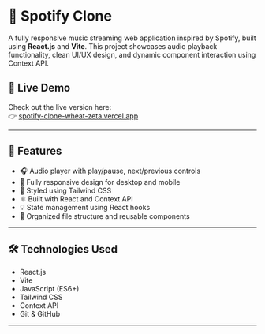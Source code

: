 # 🎵 Spotify Clone

A fully responsive music streaming web application inspired by Spotify, built using **React.js** and **Vite**. This project showcases audio playback functionality, clean UI/UX design, and dynamic component interaction using Context API.

## 🔗 Live Demo

Check out the live version here:  
👉 [spotify-clone-wheat-zeta.vercel.app](https://spotify-clone-wheat-zeta.vercel.app/)

---

## 🚀 Features

- 🎧 Audio player with play/pause, next/previous controls
- 📱 Fully responsive design for desktop and mobile
- 🎨 Styled using Tailwind CSS
- ⚛️ Built with React and Context API
- 💡 State management using React hooks
- 📁 Organized file structure and reusable components

---

## 🛠️ Technologies Used

- React.js
- Vite
- JavaScript (ES6+)
- Tailwind CSS
- Context API
- Git & GitHub

---

